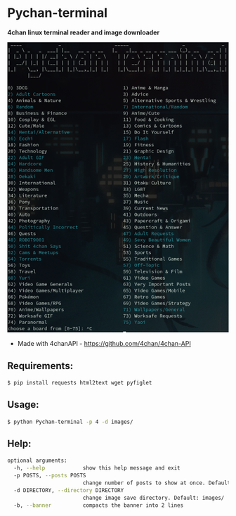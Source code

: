 # Pychan-terminal
**4chan linux terminal reader and image downloader**

![Menu](https://github.com/Malar00/Pychan-terminal/blob/extra/leafterm.png?raw=true "Menu")

* Made with 4chanAPI - https://github.com/4chan/4chan-API

## Requirements:

```bash
$ pip install requests html2text wget pyfiglet
```
## Usage:

```bash
$ python Pychan-terminal -p 4 -d images/
```

## Help:

```bash
optional arguments:
  -h, --help            show this help message and exit
  -p POSTS, --posts POSTS
                        change number of posts to show at once. Default: 4
  -d DIRECTORY, --directory DIRECTORY
                        change image save directory. Default: images/
  -b, --banner          compacts the banner into 2 lines
```
